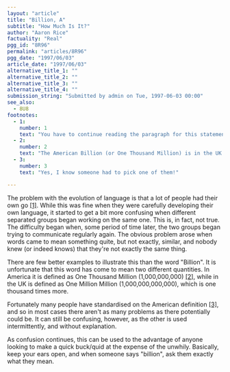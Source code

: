 ```yaml
---
layout: "article"
title: "Billion, A"
subtitle: "How Much Is It?"
author: "Aaron Rice"
factuality: "Real"
pgg_id: "8R96"
permalink: "articles/8R96"
pgg_date: "1997/06/03"
article_date: "1997/06/03"
alternative_title_1: ""
alternative_title_2: ""
alternative_title_3: ""
alternative_title_4: ""
submission_string: "Submitted by admin on Tue, 1997-06-03 00:00"
see_also:
  - 8U8
footnotes: 
  - 1:
    number: 1
    text: "You have to continue reading the paragraph for this statement to be qualified totally. Don&apos;t be distracted by footnotes or anything else!"
  - 2:
    number: 2
    text: "The American Billion (or One Thousand Million) is in the UK called One Thousand Million, surprisingly. The dictionary mentions that the word Milliard means the same thing, but no one really uses it."
  - 3:
    number: 3
    text: "Yes, I know someone had to pick one of them!"

---
```

<div>
<p>The problem with the evolution of language is that a lot of people had their own go <a href="#footnote-body.1" name="footnote-link.1" class="footnote-link">[1]</a>. While this was fine when they were carefully developing their own language, it started to get a bit more confusing when different separated groups began working on the same one. This is, in fact, not true. The difficulty began when, some period of time later, the two groups began trying to communicate regularly again. The obvious problem arose when words came to mean something quite, but not exactly, similar, and nobody knew (or indeed knows) that they're not exactly the same thing.</p>
<p>There are few better examples to illustrate this than the word "Billion". It is unfortunate that this word has come to mean two different quantities. In America it is defined as One Thousand Million (1,000,000,000) <a href="#footnote-body.2" name="footnote-link.2" class="footnote-link">[2]</a>, while in the UK is defined as One Million Million (1,000,000,000,000), which is one thousand times more.</p>
<p>Fortunately many people have standardised on the American definition <a href="#footnote-body.3" name="footnote-link.3" class="footnote-link">[3]</a>, and so in most cases there aren't as many problems as there potentially could be. It can still be confusing, however, as the other is used intermittently, and without explanation.</p>
<p>As confusion continues, this can be used to the advantage of anyone looking to make a quick buck/quid at the expense of the unwhily. Basically, keep your ears open, and when someone says "billion", ask them exactly what they mean.</p>
</div>
